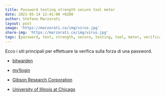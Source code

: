 ```yaml
---
title: Password testing strength secure tool meter
date: 2021-05-14 12:41:00 +0200
author: Stefano Marzorati
layout: post
image: 'https://marzorati.co/img/virus.jpg'
share-img: 'https://marzorati.co/img/virus.jpg'
tags: [password, test, strength, secure, testing, tool, meter, verifica, qualità]
---
```

Ecco i siti principali per effettuare la verifica sulla forza di una password.

* <a href="https://bitwarden.com/password-strength/" target="_blank">bitwarden</a>   

* <a href="https://www.my1login.com/resources/password-strength-test/" target="_blank">my1login</a>   

* <a href="https://www.grc.com/haystack.htm" target="_blank">Gibson Research Corporation</a>   

* <a href="https://www.uic.edu/apps/strong-password/" target="_blank">University of Illinois at Chicago</a>   
